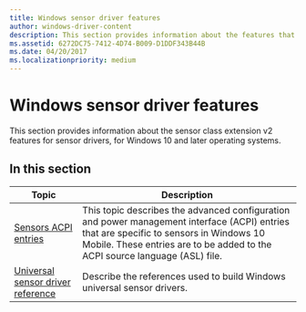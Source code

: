 ```yaml
---
title: Windows sensor driver features
author: windows-driver-content
description: This section provides information about the features that have been developed for sensor drivers for Windows 10 and later operating systems.
ms.assetid: 6272DC75-7412-4D74-B009-D1DDF343B44B
ms.date: 04/20/2017
ms.localizationpriority: medium
---
```


# Windows sensor driver features


This section provides information about the sensor class extension v2 features for sensor drivers, for Windows 10 and later operating systems.

## In this section

|Topic|Description|
|---|---|
| [Sensors ACPI entries](sensors-acpi-entries.md) |This topic describes the advanced configuration and power management interface (ACPI) entries that are specific to sensors in Windows 10 Mobile. These entries are to be added to the ACPI source language (ASL) file.|
| [Universal sensor driver reference](sensor-universal-driver-reference.md) | Describe the references used to build Windows universal sensor drivers. |

 

 

 




